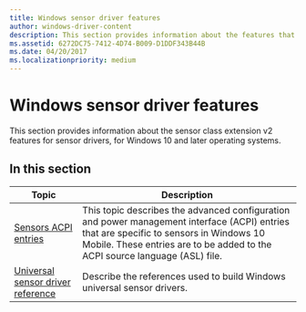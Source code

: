 ```yaml
---
title: Windows sensor driver features
author: windows-driver-content
description: This section provides information about the features that have been developed for sensor drivers for Windows 10 and later operating systems.
ms.assetid: 6272DC75-7412-4D74-B009-D1DDF343B44B
ms.date: 04/20/2017
ms.localizationpriority: medium
---
```


# Windows sensor driver features


This section provides information about the sensor class extension v2 features for sensor drivers, for Windows 10 and later operating systems.

## In this section

|Topic|Description|
|---|---|
| [Sensors ACPI entries](sensors-acpi-entries.md) |This topic describes the advanced configuration and power management interface (ACPI) entries that are specific to sensors in Windows 10 Mobile. These entries are to be added to the ACPI source language (ASL) file.|
| [Universal sensor driver reference](sensor-universal-driver-reference.md) | Describe the references used to build Windows universal sensor drivers. |

 

 

 




